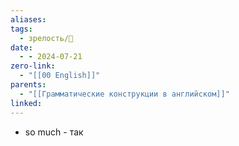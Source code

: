 ```yaml
---
aliases: 
tags:
  - зрелость/🌱
date:
  - - 2024-07-21
zero-link:
  - "[[00 English]]"
parents:
  - "[[Грамматические конструкции в английском]]"
linked:
---
```

- so much - так 
